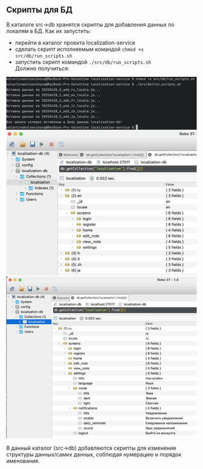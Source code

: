 ## Скрипты для БД
В каталоге src->db хранятся скрипты для добавления данных по локалям в БД. Как их запустить:
- перейти в каталог проекта localization-service
- сделать скрипт исполняемым командой ```chmod +x src/db/run_scripts.sh``` <br>
- запустить скрипт командой ```./src/db/run_scripts.sh``` <br>
Должно получиться:
<div align="center"><img width="800" src="https://github.com/Valentina810/localization-service/blob/master/docs/img/3.png"></div>
<div align="center"><img width="800" src="https://github.com/Valentina810/localization-service/blob/master/docs/img/2.png"></div>
<div align="center"><img width="800" src="https://github.com/Valentina810/localization-service/blob/master/docs/img/1.png"></div>

В данный каталог (src->db) добавляются скрипты для изменения структуры данных/самих данных, соблюдая нумерацию и порядок именования. 